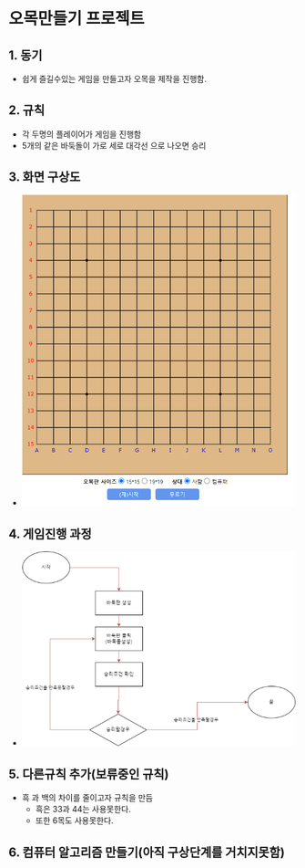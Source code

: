 # 오목만들기 프로젝트

## 1. 동기
  + 쉽게 즐길수있는 게임을 만들고자 오목을 제작을 진행함.
## 2. 규칙
  + 각 두명의 플레이어가 게임을 진행함
  + 5개의 같은 바둑돌이 가로 세로 대각선 으로 나오면 승리
## 3. 화면 구상도
  + ![화면 구상도](https://github.com/Tyrano1129/Omok/blob/main/%ED%99%94%EB%A9%B4%20%EC%BA%A1%EC%B2%98%202024-01-25%20094335.png)
## 4. 게임진행 과정
  + ![진행 과정](https://github.com/Tyrano1129/Omok/blob/main/%EC%A7%84%ED%96%89%EA%B3%BC%EC%A0%95.drawio.png)
## 5. 다른규칙 추가(보류중인 규칙)
  + 흑 과 백의 차이를 줄이고자 규칙을 만듬
    * 흑은 33과 44는 사용못한다.
    * 또한 6목도 사용못한다.
## 6. 컴퓨터 알고리즘 만들기(아직 구상단계를 거치지못함)
